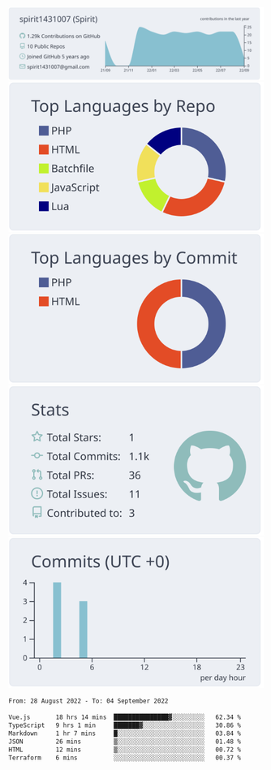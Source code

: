 [![](https://raw.githubusercontent.com/spirit1431007/spirit1431007/master/profile-summary-card-output/nord_bright/0-profile-details.svg)](https://git.io/spiritx)
[![](https://raw.githubusercontent.com/spirit1431007/spirit1431007/master/profile-summary-card-output/nord_bright/1-repos-per-language.svg)](https://git.io/spiritx) [![](https://raw.githubusercontent.com/spirit1431007/spirit1431007/master/profile-summary-card-output/nord_bright/2-most-commit-language.svg)](https://git.io/spiritx)
[![](https://raw.githubusercontent.com/spirit1431007/spirit1431007/master/profile-summary-card-output/nord_bright/3-stats.svg)](https://git.io/spiritx) [![](https://raw.githubusercontent.com/spirit1431007/spirit1431007/master/profile-summary-card-output/nord_bright/4-productive-time.svg)](https://git.io/spiritx)

<!--START_SECTION:waka-->

```text
From: 28 August 2022 - To: 04 September 2022

Vue.js       18 hrs 14 mins  ███████████████▓░░░░░░░░░   62.34 %
TypeScript   9 hrs 1 min     ███████▓░░░░░░░░░░░░░░░░░   30.86 %
Markdown     1 hr 7 mins     █░░░░░░░░░░░░░░░░░░░░░░░░   03.84 %
JSON         26 mins         ▒░░░░░░░░░░░░░░░░░░░░░░░░   01.48 %
HTML         12 mins         ▒░░░░░░░░░░░░░░░░░░░░░░░░   00.72 %
Terraform    6 mins          ░░░░░░░░░░░░░░░░░░░░░░░░░   00.37 %
```

<!--END_SECTION:waka-->
